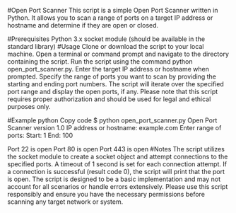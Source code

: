 #Open Port Scanner
This script is a simple Open Port Scanner written in Python. It allows you to scan a range of ports on a target IP address or hostname and determine if they are open or closed.

#Prerequisites
Python 3.x
socket module (should be available in the standard library)
#Usage
Clone or download the script to your local machine.
Open a terminal or command prompt and navigate to the directory containing the script.
Run the script using the command python open_port_scanner.py.
Enter the target IP address or hostname when prompted.
Specify the range of ports you want to scan by providing the starting and ending port numbers.
The script will iterate over the specified port range and display the open ports, if any.
Please note that this script requires proper authorization and should be used for legal and ethical purposes only.

#Example
python
Copy code
$ python open_port_scanner.py
Open Port Scanner version 1.0
IP address or hostname: example.com
Enter range of ports:
Start: 1
End: 100

Port 22 is open
Port 80 is open
Port 443 is open
#Notes
The script utilizes the socket module to create a socket object and attempt connections to the specified ports.
A timeout of 1 second is set for each connection attempt.
If a connection is successful (result code 0), the script will print that the port is open.
The script is designed to be a basic implementation and may not account for all scenarios or handle errors extensively.
Please use this script responsibly and ensure you have the necessary permissions before scanning any target network or system.
